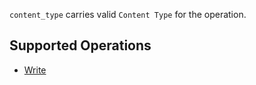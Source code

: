 `content_type` carries valid `Content Type` for the operation.

## Supported Operations

- [Write](go-storage/operations/storager/write.md)
